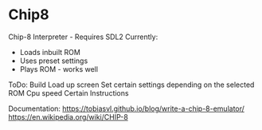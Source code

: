 # Chip8
Chip-8 Interpreter - 
Requires SDL2
Currently:
- Loads inbuilt ROM
- Uses preset settings
- Plays ROM - works well

ToDo:
Build Load up screen
Set certain settings depending on the selected ROM
   Cpu speed
   Certain Instructions
   

Documentation:
https://tobiasvl.github.io/blog/write-a-chip-8-emulator/
https://en.wikipedia.org/wiki/CHIP-8
